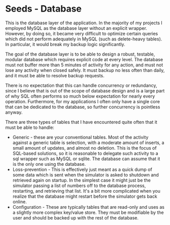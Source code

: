 # Seeds - Database

This is the database layer of the application. In the majority of my projects I employed MySQL as
the database layer without an explicit wrapper. However, by doing so, it became very difficult to
optimize certain queries which did not perform adequately in MySQL (such as delete-heavy tables).
In particular, it would break my backup logic significantly.

The goal of the database layer is to be able to design a robust, testable, modular database which
requires explicit code at every level. The database must not buffer more than 5 minutes of activity
for any action, and must not lose any activity when closed safely. It must backup no less often than
daily, and it must be able to resolve backup requests.

There is no expectation that this can handle concurrency or redundancy, since I believe that is out
of the scope of database design and is a large part of why SQL often performs so much below
expectation for nearly every operation. Furthermore, for my applications I often only have a single
core that can be dedicated to the database, so further concurrency is pointless anyway.

There are three types of tables that I have encountered quite often that it must be able to handle:

- Generic - these are your conventional tables. Most of the activity against a generic table is
selection, with a moderate amount of inserts, a small amount of updates, and almost no deletion.
This is the focus of SQL-based solutions, so it is reasonable to delegate such activity to a sql
wrapper such as MySQL or sqlite. The database can assume that it is the only one using the database.
- Loss-prevention - This is effectively just meant as a quick dump of some data which is sent when
the simulator is asked to shutdown and retrieved again on startup. In the simplest case it might
just be the simulator passing a list of numbers off to the database process, restarting, and
retrieving that list. It's a bit more complicated when you realize that the database might restart
before the simulator gets back online.
- Configuration - These are typically tables that are read-only and uses as a slightly more complex
key/value store. They must be modifiable by the user and should be backed up with the rest of the
database.
